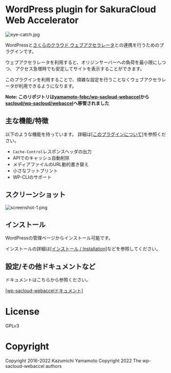 # WordPress plugin for SakuraCloud Web Accelerator

![eye-catch.jpg](docs/images/eye-catch.jpg)

WordPressと[さくらのクラウド ウェブアクセラレータ](https://cloud.sakura.ad.jp/specification/web-accelerator/)との連携を行うためのプラグインです。

ウェブアクセラレータを利用すると、オリジンサーバーへの負荷を最小限にしつつ、
アクセス急増時でも安定してサイトを表示することができます。

このプラグインを利用することで、煩雑な設定を行うことなくウェブアクセラレータが利用できるようになります。

**Note: このリポジトリは[yamamoto-febc/wp-sacloud-webaccel](https://github.com/yamamoto-febc/wp-sacloud-webaccel)から[sacloud/wp-sacloud/webaccel](https://github.com/sacloud/wp-sacloud-webaccel)へ移管されました**

## 主な機能/特徴

以下のような機能を持っています。
詳細は[[このプラグインについて]](docs/About.md)を参照ください。

- `Cache-Control`レスポンスヘッダの出力
- APIでのキャッシュ自動削除
- メディアファイルのURL動的書き替え
- 小さなフットプリント
- WP-CLIのサポート


## スクリーンショット

![screenshot-1.png](screenshot-1.png)


## インストール

WordPressの管理ページからインストール可能です。

インストールの詳細は[[インストール / Installation]](docs/Installation.md)などを参照してください。

## 設定/その他ドキュメントなど

ドキュメントはこちらから参照ください。

[[wp-sacloud-webaccelドキュメント]](docs/README.md)

# License

GPLv3

# Copyright

Copyright 2016-2022 Kazumichi Yamamoto
Copyright 2022 The wp-sacloud-webaccel authors
